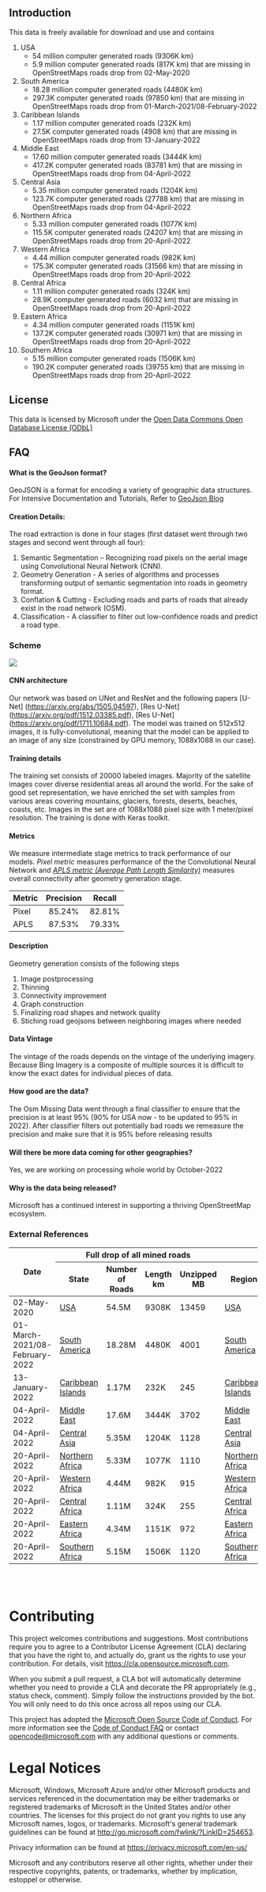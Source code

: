 Introduction
-------------------
This data is freely available for download and use and contains 
1. USA
	- 54 million computer generated roads (9306K km)
	- 5.9 million computer generated roads (817K km) that are missing in OpenStreetMaps roads drop from 02-May-2020
2. South America
	- 18.28 million computer generated roads (4480K km)
	- 297.3K computer generated roads (97850 km) that are missing in OpenStreetMaps roads drop from 01-March-2021/08-February-2022
3. Caribbean Islands
	- 1.17 million computer generated roads (232K km)
	- 27.5K computer generated roads (4908 km) that are missing in OpenStreetMaps roads drop from 13-January-2022
4. Middle East
	- 17.60 million computer generated roads (3444K km)
	- 417.2K computer generated roads (83781 km) that are missing in OpenStreetMaps roads drop from 04-April-2022
5. Central Asia
	- 5.35 million computer generated roads (1204K km)
	- 123.7K computer generated roads (27788 km) that are missing in OpenStreetMaps roads drop from 04-April-2022
6. Northern Africa
	- 5.33 million computer generated roads (1077K km)
	- 115.5K computer generated roads (24207 km) that are missing in OpenStreetMaps roads drop from 20-April-2022
7. Western Africa
	- 4.44 million computer generated roads (982K km)
	- 175.3K computer generated roads (31566 km) that are missing in OpenStreetMaps roads drop from 20-April-2022
8. Central Africa
	- 1.11 million computer generated roads (324K km)
	- 28.9K computer generated roads (6032 km) that are missing in OpenStreetMaps roads drop from 20-April-2022
9. Eastern Africa
	- 4.34 million computer generated roads (1151K km)
	- 137.2K computer generated roads (30971 km) that are missing in OpenStreetMaps roads drop from 20-April-2022
10. Southern Africa
	- 5.15 million computer generated roads (1506K km)
	- 190.2K computer generated roads (39755 km) that are missing in OpenStreetMaps roads drop from 20-April-2022

License
-------------------
This data is licensed by Microsoft under the [Open Data Commons Open Database License (ODbL)](https://opendatacommons.org/licenses/odbl/)

## FAQ

#### What is the GeoJson format?
GeoJSON is a format for encoding a variety of geographic data structures. 
For Intensive Documentation and Tutorials, Refer to [GeoJson Blog](http://geojson.org/)

#### Creation Details:
The road extraction is done in four stages (first dataset went through two stages and second went through all four):
1.	Semantic Segmentation – Recognizing road pixels on the aerial image using Convolutional Neural Network (CNN).
2.	Geometry Generation - A series of algorithms and processes transforming output of semantic segmentation into roads in geometry format.
3.  Conflation & Cutting - Excluding roads and parts of roads that already exist in the road network (OSM).
4.  Classification - A classifier to filter out low-confidence roads and predict a road type.

### Scheme
![](/images/scheme.png)

#### CNN architecture
Our network was based on UNet and ResNet and the following papers [U-Net] (https://arxiv.org/abs/1505.04597), [Res U-Net] (https://arxiv.org/pdf/1512.03385.pdf), [Res U-Net] (https://arxiv.org/pdf/1711.10684.pdf).
The model was trained on 512x512 images, it is fully-convolutional, meaning that the model can be applied to an image of any size (constrained by GPU memory, 1088x1088 in our case).

#### Training details
The training set consists of 20000 labeled images. Majority of the satellite images cover diverse residential areas all around the world. For the sake of good set representation, we have enriched the set with samples from various areas covering mountains, glaciers, forests, deserts, beaches, coasts, etc.
Images in the set are of 1088x1088 pixel size with 1 meter/pixel resolution. The training is done with Keras toolkit.

#### Metrics
We measure intermediate stage metrics to track performance of our models. <i>Pixel metric</i> measures performance of the the Convolutional Neural Network and <i><a href='https://medium.com/the-downlinq/spacenet-road-detection-and-routing-challenge-part-i-d4f59d55bfce'>APLS metric (Average Path Length Similarity)</a></i> measures overall connectivity after geometry generation stage.

| Metric        | Precision    | Recall    |
| ------------- |:-------------:|:-------------:|
|Pixel|85.24%|82.81%|
|APLS|87.53%|79.33%|

#### Description
Geometry generation consists of the following steps
1. Image postprocessing
2. Thinning
3. Connectivity improvement
4. Graph construction
5. Finalizing road shapes and network quality
6. Stiching road geojsons between neighboring images where needed

#### Data Vintage
The vintage of the roads depends on the vintage of the underlying imagery. Because Bing Imagery is a composite of multiple sources it is difficult to know the exact dates for individual pieces of data.

#### How good are the data?
The Osm Missing Data went through a final classifier to ensure that the precision is at least 95% (90% for USA now - to be updated to 95% in 2022). After classifier filters out potentially bad roads we remeasure the precision and make sure that it is 95% before releasing results

#### Will there be more data coming for other geographies?
Yes, we are working on processing whole world by October-2022

#### Why is the data being released?
Microsoft has a continued interest in supporting a thriving OpenStreetMap ecosystem.

### External References

<table>
    <thead>
        <tr>
			<th colspan=1, rowspan=2>Date</th>
            <th colspan=4>Full drop of all mined roads</th>
            <th colspan=4>OSM missing roads</th>
        </tr>
		<tr>
            <th>State</th> <th>Number of Roads</th>  <th>Length km</th> <th>Unzipped MB</th>
			<th>Region</th> <th>Number of Roads</th>  <th>Length km</th> <th>Unzipped MB</th>
        </tr>
    </thead>
    <tbody>
		<tr>
			<td>02-May-2020</td>
			<td><a href="https://usaminedroads.blob.core.windows.net/full-roads-set-model25feb2020-geo15oct2019/USA.zip">USA</a></td>
			<td>54.5M</td><td>9308K</td><td>13459</td>
			<td><a href="https://usaminedroads.blob.core.windows.net/road-detections/origUSA-PreMerge.zip">USA</a></td>
			<td>5931242</td><td>817761</td><td>1259</td>
		</tr>
		<tr>
			<td>01-March-2021/08-February-2022</td>
			<td><a href="https://usaminedroads.blob.core.windows.net/road-detections/SouthAmerica-Full.zip">South America</a></td>
			<td>18.28M</td><td>4480K</td><td>4001</td>
			<td><a href="https://usaminedroads.blob.core.windows.net/road-detections/SouthAmerica-PreMerge.zip">South America</a></td>
			<td>297.3K</td><td>97850</td><td>54</td>
		</tr>
		<tr>
			<td>13-January-2022</td>
			<td><a href="https://usaminedroads.blob.core.windows.net/road-detections/CaribbeanIslands-Full.zip">Caribbean Islands</a></td>
			<td>1.17M</td><td>232K</td><td>245</td>
			<td><a href="https://usaminedroads.blob.core.windows.net/road-detections/CaribbeanIslands-PreMerge.zip">Caribbean Islands</a></td>
			<td>27.5K</td><td>4908</td><td>5</td>
		</tr>
		<tr>
			<td>04-April-2022</td>
			<td><a href="https://usaminedroads.blob.core.windows.net/road-detections/MiddleEast-Full.zip">Middle East</a></td>
			<td>17.6M</td><td>3444K</td><td>3702</td>
			<td><a href="https://usaminedroads.blob.core.windows.net/road-detections/MiddleEast-PreMerge.zip">Middle East</a></td>
			<td>417.2K</td><td>83781</td><td>70</td>
		</tr>
		<tr>
			<td>04-April-2022</td>
			<td><a href="https://usaminedroads.blob.core.windows.net/road-detections/AsiaCenter-Full.zip">Central Asia</a></td>
			<td>5.35M</td><td>1204K</td><td>1128</td>
			<td><a href="https://usaminedroads.blob.core.windows.net/road-detections/AsiaCenter-PreMerge.zip">Central Asia</a></td>
			<td>123.7K</td><td>27788</td><td>21</td>
		</tr>
		<tr>
			<td>20-April-2022</td>
			<td><a href="https://usaminedroads.blob.core.windows.net/road-detections/AfricaNorth-Full.zip">Northern Africa</a></td>
			<td>5.33M</td><td>1077K</td><td>1110</td>
			<td><a href="https://usaminedroads.blob.core.windows.net/road-detections/AfricaNorth-PreMerge.zip">Northern Africa</a></td>
			<td>115.5K</td><td>24207</td><td>19</td>
		</tr>
		<tr>
			<td>20-April-2022</td>
			<td><a href="https://usaminedroads.blob.core.windows.net/road-detections/AfricaWest-Full.zip">Western Africa</a></td>
			<td>4.44M</td><td>982K</td><td>915</td>
			<td><a href="https://usaminedroads.blob.core.windows.net/road-detections/AfricaWest-PreMerge.zip">Western Africa</a></td>
			<td>175.3K</td><td>31566</td><td>27</td>
		</tr>
		<tr>
			<td>20-April-2022</td>
			<td><a href="https://usaminedroads.blob.core.windows.net/road-detections/AfricaCenter-Full.zip">Central Africa</a></td>
			<td>1.11M</td><td>324K</td><td>255</td>
			<td><a href="https://usaminedroads.blob.core.windows.net/road-detections/AfricaCenter-PreMerge.zip">Central Africa</a></td>
			<td>28.9K</td><td>6032</td><td>5</td>
		</tr>
		<tr>
			<td>20-April-2022</td>
			<td><a href="https://usaminedroads.blob.core.windows.net/road-detections/AfricaEast-Full.zip">Eastern Africa</a></td>
			<td>4.34M</td><td>1151K</td><td>972</td>
			<td><a href="https://usaminedroads.blob.core.windows.net/road-detections/AfricaEast-PreMerge.zip">Eastern Africa</a></td>
			<td>137.2K</td><td>30971</td><td>23</td>
		</tr>
		<tr>
			<td>20-April-2022</td>
			<td><a href="https://usaminedroads.blob.core.windows.net/road-detections/AfricaSouth-Full.zip">Southern Africa</a></td>
			<td>5.15M</td><td>1506K</td><td>1120</td>
			<td><a href="https://usaminedroads.blob.core.windows.net/road-detections/AfricaSouth-PreMerge.zip">Southern Africa</a></td>
			<td>190.2K</td><td>39755</td><td>31</td>
		</tr>
	</tbody>
</table>
<br>
<br>

# Contributing

This project welcomes contributions and suggestions.  Most contributions require you to agree to a
Contributor License Agreement (CLA) declaring that you have the right to, and actually do, grant us
the rights to use your contribution. For details, visit https://cla.opensource.microsoft.com.

When you submit a pull request, a CLA bot will automatically determine whether you need to provide
a CLA and decorate the PR appropriately (e.g., status check, comment). Simply follow the instructions
provided by the bot. You will only need to do this once across all repos using our CLA.

This project has adopted the [Microsoft Open Source Code of Conduct](https://opensource.microsoft.com/codeofconduct/).
For more information see the [Code of Conduct FAQ](https://opensource.microsoft.com/codeofconduct/faq/) or
contact [opencode@microsoft.com](mailto:opencode@microsoft.com) with any additional questions or comments.

# Legal Notices

Microsoft, Windows, Microsoft Azure and/or other Microsoft products and services referenced in the documentation
may be either trademarks or registered trademarks of Microsoft in the United States and/or other countries.
The licenses for this project do not grant you rights to use any Microsoft names, logos, or trademarks.
Microsoft's general trademark guidelines can be found at http://go.microsoft.com/fwlink/?LinkID=254653.

Privacy information can be found at https://privacy.microsoft.com/en-us/

Microsoft and any contributors reserve all other rights, whether under their respective copyrights, patents,
or trademarks, whether by implication, estoppel or otherwise.
